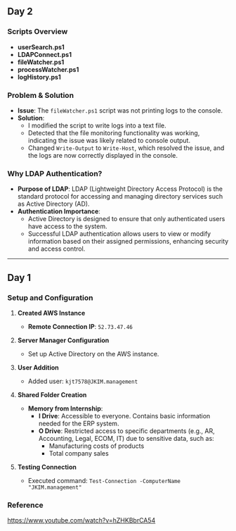 ## Day 2
### Scripts Overview
- **userSearch.ps1**
- **LDAPConnect.ps1**
- **fileWatcher.ps1**
- **processWatcher.ps1**
- **logHistory.ps1**

### Problem & Solution
- **Issue**: The `fileWatcher.ps1` script was not printing logs to the console.
- **Solution**: 
  - I modified the script to write logs into a text file.
  - Detected that the file monitoring functionality was working, indicating the issue was likely related to console output.
  - Changed `Write-Output` to `Write-Host`, which resolved the issue, and the logs are now correctly displayed in the console.

### Why LDAP Authentication?
- **Purpose of LDAP**: LDAP (Lightweight Directory Access Protocol) is the standard protocol for accessing and managing directory services such as Active Directory (AD).
- **Authentication Importance**: 
  - Active Directory is designed to ensure that only authenticated users have access to the system.
  - Successful LDAP authentication allows users to view or modify information based on their assigned permissions, enhancing security and access control.

---

## Day 1
### Setup and Configuration
1. **Created AWS Instance**
   - **Remote Connection IP**: `52.73.47.46`

2. **Server Manager Configuration**
   - Set up Active Directory on the AWS instance.

3. **User Addition**
   - Added user: `kjt7578@JKIM.management`

4. **Shared Folder Creation**
   - **Memory from Internship**:
     - **I Drive**: Accessible to everyone. Contains basic information needed for the ERP system.
     - **O Drive**: Restricted access to specific departments (e.g., AR, Accounting, Legal, ECOM, IT) due to sensitive data, such as:
       - Manufacturing costs of products
       - Total company sales

5. **Testing Connection**
   - Executed command: `Test-Connection -ComputerName "JKIM.management"`

### Reference
https://www.youtube.com/watch?v=hZHKBbrCA54
